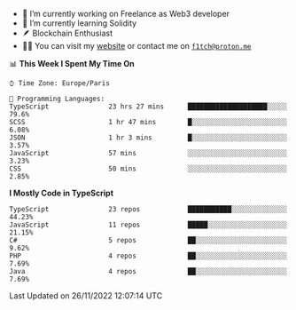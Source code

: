 - 🔭 I’m currently working on Freelance as Web3 developer
- 🌱 I’m currently learning Solidity
- 🪶 Blockchain Enthusiast
- 👨‍💻 You can visit my [website](https://f1tch.xyz) or contact me on [`f1tch@proton.me`](mailto:f1tch@proton.me)

<!--START_SECTION:waka-->
📊 **This Week I Spent My Time On** 

```text
⌚︎ Time Zone: Europe/Paris

💬 Programming Languages: 
TypeScript               23 hrs 27 mins      ████████████████████░░░░░   79.6% 
SCSS                     1 hr 47 mins        █░░░░░░░░░░░░░░░░░░░░░░░░   6.08% 
JSON                     1 hr 3 mins         █░░░░░░░░░░░░░░░░░░░░░░░░   3.57% 
JavaScript               57 mins             ░░░░░░░░░░░░░░░░░░░░░░░░░   3.23% 
CSS                      50 mins             ░░░░░░░░░░░░░░░░░░░░░░░░░   2.85%

```

**I Mostly Code in TypeScript** 

```text
TypeScript               23 repos            ███████████░░░░░░░░░░░░░░   44.23% 
JavaScript               11 repos            █████░░░░░░░░░░░░░░░░░░░░   21.15% 
C#                       5 repos             ██░░░░░░░░░░░░░░░░░░░░░░░   9.62% 
PHP                      4 repos             ██░░░░░░░░░░░░░░░░░░░░░░░   7.69% 
Java                     4 repos             ██░░░░░░░░░░░░░░░░░░░░░░░   7.69%

```



 Last Updated on 26/11/2022 12:07:14 UTC
<!--END_SECTION:waka-->
